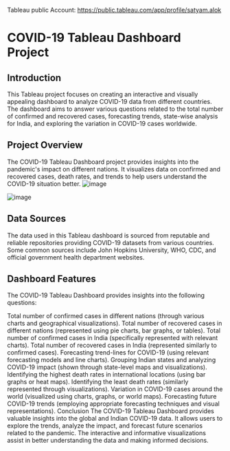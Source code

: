 Tableau public Account: https://public.tableau.com/app/profile/satyam.alok

# COVID-19 Tableau Dashboard Project

## Introduction
This Tableau project focuses on creating an interactive and visually appealing dashboard to analyze COVID-19 data from different countries. The dashboard aims to answer various questions related to the total number of confirmed and recovered cases, forecasting trends, state-wise analysis for India, and exploring the variation in COVID-19 cases worldwide.

## Project Overview
The COVID-19 Tableau Dashboard project provides insights into the pandemic's impact on different nations. It visualizes data on confirmed and recovered cases, death rates, and trends to help users understand the COVID-19 situation better.
![image](https://github.com/x-factor123/Data-Visualization-using-Tableau/assets/140404386/9623605f-fd8a-465e-8357-866b26eb7d6a)

![image](https://github.com/x-factor123/Data-Visualization-using-Tableau/assets/140404386/4d81402a-72bc-452b-b509-a2496d77e22a)

## Data Sources
The data used in this Tableau dashboard is sourced from reputable and reliable repositories providing COVID-19 datasets from various countries. Some common sources include John Hopkins University, WHO, CDC, and official government health department websites.

## Dashboard Features
The COVID-19 Tableau Dashboard provides insights into the following questions:

Total number of confirmed cases in different nations (through various charts and geographical visualizations).
Total number of recovered cases in different nations (represented using pie charts, bar graphs, or tables).
Total number of confirmed cases in India (specifically represented with relevant charts).
Total number of recovered cases in India (represented similarly to confirmed cases).
Forecasting trend-lines for COVID-19 (using relevant forecasting models and line charts).
Grouping Indian states and analyzing COVID-19 impact (shown through state-level maps and visualizations).
Identifying the highest death rates in international locations (using bar graphs or heat maps).
Identifying the least death rates (similarly represented through visualizations).
Variation in COVID-19 cases around the world (visualized using charts, graphs, or world maps).
Forecasting future COVID-19 trends (employing appropriate forecasting techniques and visual representations).
Conclusion
The COVID-19 Tableau Dashboard provides valuable insights into the global and Indian COVID-19 data. It allows users to explore the trends, analyze the impact, and forecast future scenarios related to the pandemic. The interactive and informative visualizations assist in better understanding the data and making informed decisions.
